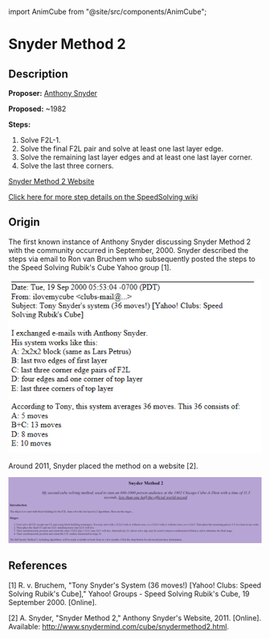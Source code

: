import AnimCube from "@site/src/components/AnimCube";

# Snyder Method 2

<AnimCube params="config=../../ExhibitConfig.txt&facelets=dldlyllldwwwwwwwwwdbblbbdbbdgglgglggdlloooooodrrlrrdrr" width="400px" height="400px" />

## Description

**Proposer:** [Anthony Snyder](CubingContributors/MethodDevelopers.md#snyder-anthony)

**Proposed:** ~1982

**Steps:**

1. Solve F2L-1.
2. Solve the final F2L pair and solve at least one last layer edge.
3. Solve the remaining last layer edges and at least one last layer corner.
4. Solve the last three corners.

[Snyder Method 2 Website](http://www.snydermind.com/cube/snydermethod2.html)

[Click here for more step details on the SpeedSolving wiki](https://www.speedsolving.com/wiki/index.php/Snyder_Method)

## Origin

The first known instance of Anthony Snyder discussing Snyder Method 2 with the community occurred in September, 2000. Snyder described the steps via email to Ron van Bruchem who subsequently posted the steps to the Speed Solving Rubik's Cube Yahoo group [1].

![](img/Snyder2/Snyder3.png)

Around 2011, Snyder placed the method on a website [2].

![](img/Snyder2/Snyder2.png)

## References

[1] R. v. Bruchem, "Tony Snyder's System (36 moves!) [Yahoo! Clubs: Speed Solving Rubik's Cube]," Yahoo! Groups - Speed Solving Rubik's Cube, 19 September 2000. [Online]. 

[2] A. Snyder, "Snyder Method 2," Anthony Snyder's Website, 2011. [Online]. Available: http://www.snydermind.com/cube/snydermethod2.html.
